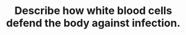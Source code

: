 ---
title: "Describe how white blood cells defend the body against infection."
entityType: SAQ
exam: PEX
college: ANZCA
year: 2010
sitting: A
question: 10
passRate: 40
EC_expectedDomains:
- "The question required a description of the different white blood cells in the body and a discussion of their activation and interaction. Successful candidates gave a comprehensive list of white cell types and described how each defended the body. Some understanding of the roles they played in innate and acquired immunity was also necessary. Better candidates structured their answer based on the time course of activation so they could most effectively describe the interplay between white cells."
EC_extraCredit: []
EC_errorsCommon:
- "Common areas of confusion were: roles played by each cell, particularly the natural killer cell"
- "the types of infective agent each cell was active against"
- "the difference between acquired and innate immunity."
- "Marks were not gained for discussing hypersensitivity reactions or non-white cell mediated defence such as physical barriers."
---